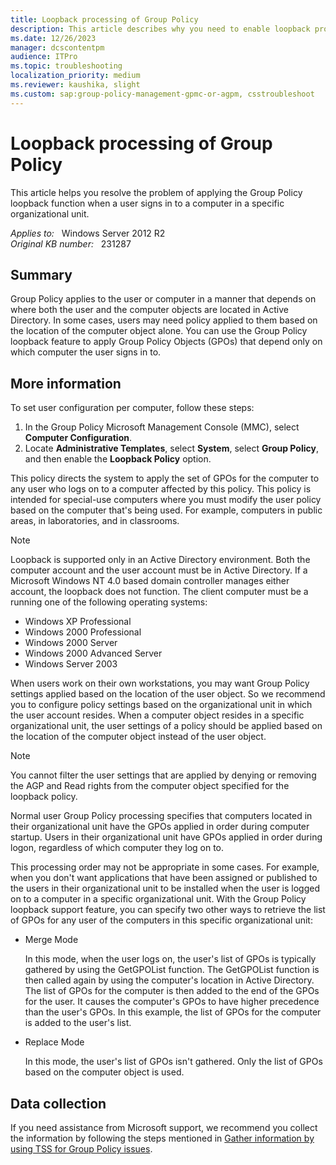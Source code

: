 ```yaml
---
title: Loopback processing of Group Policy
description: This article describes why you need to enable loopback processing for Group Policy.
ms.date: 12/26/2023
manager: dcscontentpm
audience: ITPro
ms.topic: troubleshooting
localization_priority: medium
ms.reviewer: kaushika, slight
ms.custom: sap:group-policy-management-gpmc-or-agpm, csstroubleshoot
---
```

# Loopback processing of Group Policy

This article helps you resolve the problem of applying the Group Policy loopback function when a user signs in to a computer in a specific organizational unit.

_Applies to:_ &nbsp; Windows Server 2012 R2  
_Original KB number:_ &nbsp; 231287

## Summary

Group Policy applies to the user or computer in a manner that depends on where both the user and the computer objects are located in Active Directory. In some cases, users may need policy applied to them based on the location of the computer object alone. You can use the Group Policy loopback feature to apply Group Policy Objects (GPOs) that depend only on which computer the user signs in to.

## More information

To set user configuration per computer, follow these steps:

1. In the Group Policy Microsoft Management Console (MMC), select **Computer Configuration**.
2. Locate **Administrative Templates**, select **System**, select **Group Policy**, and then enable the **Loopback Policy** option.

This policy directs the system to apply the set of GPOs for the computer to any user who logs on to a computer affected by this policy. This policy is intended for special-use computers where you must modify the user policy based on the computer that's being used. For example, computers in public areas, in laboratories, and in classrooms.

> [!NOTE]
> Loopback is supported only in an Active Directory environment. Both the computer account and the user account must be in Active Directory. If a Microsoft Windows NT 4.0 based domain controller manages either account, the loopback does not function. The client computer must be a running one of the following operating systems:
>
> - Windows XP Professional
> - Windows 2000 Professional
> - Windows 2000 Server
> - Windows 2000 Advanced Server
> - Windows Server 2003

When users work on their own workstations, you may want Group Policy settings applied based on the location of the user object. So we recommend you to configure policy settings based on the organizational unit in which the user account resides. When a computer object resides in a specific organizational unit, the user settings of a policy should be applied based on the location of the computer object instead of the user object.

> [!NOTE]
> You cannot filter the user settings that are applied by denying or removing the AGP and Read rights from the computer object specified for the loopback policy.

Normal user Group Policy processing specifies that computers located in their organizational unit have the GPOs applied in order during computer startup. Users in their organizational unit have GPOs applied in order during logon, regardless of which computer they log on to.

This processing order may not be appropriate in some cases. For example, when you don't want applications that have been assigned or published to the users in their organizational unit to be installed when the user is logged on to a computer in a specific organizational unit. With the Group Policy loopback support feature, you can specify two other ways to retrieve the list of GPOs for any user of the computers in this specific organizational unit:

- Merge Mode

  In this mode, when the user logs on, the user's list of GPOs is typically gathered by using the GetGPOList function. The GetGPOList function is then called again by using the computer's location in Active Directory. The list of GPOs for the computer is then added to the end of the GPOs for the user. It causes the computer's GPOs to have higher precedence than the user's GPOs. In this example, the list of GPOs for the computer is added to the user's list.

- Replace Mode

  In this mode, the user's list of GPOs isn't gathered. Only the list of GPOs based on the computer object is used.

## Data collection

If you need assistance from Microsoft support, we recommend you collect the information by following the steps mentioned in [Gather information by using TSS for Group Policy issues](../../windows-client/windows-troubleshooters/gather-information-using-tss-group-policy.md).

